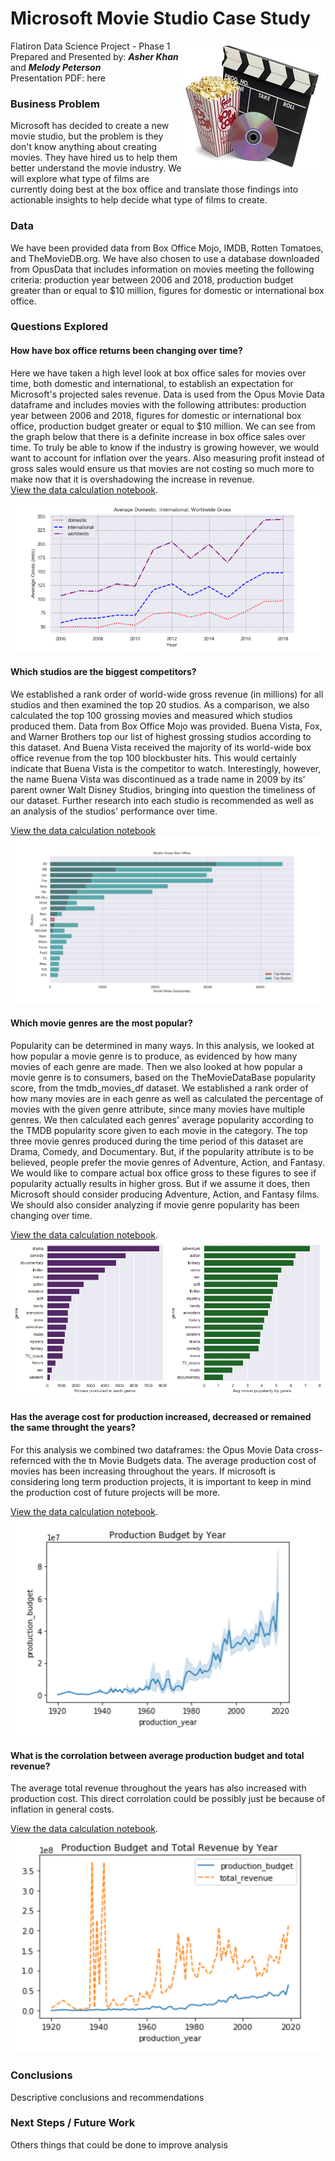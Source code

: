 # Microsoft Movie Studio Case Study

<img src= 
"images/movies.jpg" 
         alt="Movie Logo Image" 
         align="right"> 

Flatiron Data Science Project - Phase 1  
Prepared and Presented by:  **_Asher Khan_** and **_Melody Peterson_**  
Presentation PDF: here  


### Business Problem    
Microsoft has decided to create a new movie studio, but the problem is they don't know anything about creating movies.  They have hired us to help them better understand the movie industry.  We will explore what type of films are currently doing best at the box office and translate those findings into actionable insights to help decide what type of films to create. 

### Data    
We have been provided data from Box Office Mojo, IMDB, Rotten Tomatoes, and TheMovieDB.org.  We have also chosen to use a database downloaded from OpusData that includes information on movies meeting the following criteria:  production year between 2006 and 2018, production budget greater than or equal to $10 million, figures for domestic or international box office. 

### Questions Explored  
#### How have box office returns been changing over time?  
Here we have taken a high level look at box office sales for movies over time, both domestic and international, to establish an expectation for Microsoft's projected sales revenue.  Data is used from the Opus Movie Data dataframe and includes movies with the following attributes: production year between 2006 and 2018, figures for domestic or international box office, production budget greater or equal to $10 million.  We can see from the graph below that there is a definite increase in box office sales over time. To truly be able to know if the industry is growing however, we would want to account for inflation over the years. Also measuring profit instead of gross sales would ensure us that movies are not costing so much more to make now that it is overshadowing the increase in revenue.  
[View the data calculation notebook](https://github.com/melodygr/microsoft_movie_analysis/blob/main/Notebooks/Box_Office_Trends.ipynb "Box Office Trends Notebook").  
![alt text](https://github.com/melodygr/microsoft_movie_analysis/blob/main/images/avg_gross.png "Avg Box Office Trends Graph")  

#### Which studios are the biggest competitors? 
We established a rank order of world-wide gross revenue (in millions) for all studios and then examined the top 20 studios. As a comparison, we also calculated the top 100 grossing movies and measured which studios produced them.  Data from Box Office Mojo was provided.  Buena Vista, Fox, and Warner Brothers top our list of highest grossing studios according to this dataset. And Buena Vista received the majority of its world-wide box office revenue from the top 100 blockbuster hits. This would certainly indicate that Buena Vista is the competitor to watch. Interestingly, however, the name Buena Vista was discontinued as a trade name in 2009 by its' parent owner Walt Disney Studios, bringing into question the timeliness of our dataset. Further research into each studio is recommended as well as an analysis of the studios' performance over time.  

[View the data calculation notebook](https://github.com/melodygr/microsoft_movie_analysis/blob/main/Notebooks/Studio_Competition.ipynb "Studio Competition Notebook")  
![alt text](https://github.com/melodygr/microsoft_movie_analysis/blob/main/images/studios.png "Studio Graph")

#### Which movie genres are the most popular?  
Popularity can be determined in many ways. In this analysis, we looked at how popular a movie genre is to produce, as evidenced by how many movies of each genre are made. Then we also looked at how popular a movie genre is to consumers, based on the TheMovieDataBase popularity score, from the tmdb_movies_df dataset.  We established a rank order of how many movies are in each genre as well as calculated the percentage of movies with the given genre attribute, since many movies have multiple genres. We then calculated each genres' average popularity according to the TMDB popularity score given to each movie in the category.  The top three movie genres produced during the time period of this dataset are Drama, Comedy, and Documentary. But, if the popularity attribute is to be believed, people prefer the movie genres of Adventure, Action, and Fantasy.  We would like to compare actual box office gross to these figures to see if popularity actually results in higher gross. But if we assume it does, then Microsoft should consider producing Adventure, Action, and Fantasy films. We should also consider analyzing if movie genre popularity has been changing over time.    

[View the data calculation notebook](https://github.com/melodygr/microsoft_movie_analysis/blob/main/Notebooks/Genre_Popularity.ipynb "Genre Popularity Notebook").  
![alt text](https://github.com/melodygr/microsoft_movie_analysis/blob/main/images/popularity.png "Genre Popularity Graph")

#### Has the average cost for production increased, decreased or remained the same throught the years?  
For this analysis we combined two dataframes: the Opus Movie Data cross-refernced with the tn Movie Budgets data. The average production cost of movies has been increasing throughout the years.  If microsoft is considering long term production projects, it is important to keep in mind the production cost of future projects will be more.  

[View the data calculation notebook](https://github.com/melodygr/microsoft_movie_analysis/blob/main/Notebooks/Box_Office_Trends.ipynb "Visualizations Notebook").  
<img src="https://github.com/melodygr/microsoft_movie_analysis/blob/main/images/budget.png" alt="Budget Graph" width="600" height="350" class=center>

#### What is the corrolation between average production budget and total revenue? 
The average total revenue throughout the years has also increased with production cost. This direct corrolation could be possibly just be because of inflation in general costs.

[View the data calculation notebook](https://github.com/melodygr/microsoft_movie_analysis/blob/main/Notebooks/Box_Office_Trends.ipynb "Visualizations Notebook").  
<img src="https://github.com/melodygr/microsoft_movie_analysis/blob/main/images/budget_and_revenue.png" alt="Budget and Revenue Graph" width="600" height="350" class=center>

### Conclusions  
Descriptive conclusions and recommendations

### Next Steps / Future Work  
Others things that could be done to improve analysis

